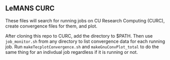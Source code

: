 ## LeMANS CURC
These files will search for running jobs on  CU Research Computing (CURC), create convergence files for them, and plot. 

After cloning this repo to CURC, add the directory to $PATH. Then use `job_monitor.sh` from any directory to list convergence data for each running job. Run `makeTecplotConvergence.sh` and `makeGnuConvPlot_total` to do the same thing for an indivdual job regardless if it is running or not. 

